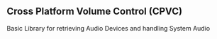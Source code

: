 ## Cross Platform Volume Control (CPVC)

Basic Library for retrieving Audio Devices and handling System Audio

